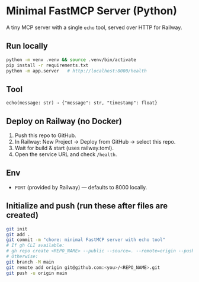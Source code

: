 # Minimal FastMCP Server (Python)

A tiny MCP server with a single `echo` tool, served over HTTP for Railway.

## Run locally
```bash
python -m venv .venv && source .venv/bin/activate
pip install -r requirements.txt
python -m app.server   # http://localhost:8000/health
```

## Tool
```
echo(message: str) → {"message": str, "timestamp": float}
```

## Deploy on Railway (no Docker)
1. Push this repo to GitHub.
2. In Railway: New Project → Deploy from GitHub → select this repo.
3. Wait for build & start (uses railway.toml).
4. Open the service URL and check `/health`.

## Env
- `PORT` (provided by Railway) — defaults to 8000 locally.

## Initialize and push (run these after files are created)
```bash
git init
git add .
git commit -m "chore: minimal FastMCP server with echo tool"
# If gh CLI available:
# gh repo create <REPO_NAME> --public --source=. --remote=origin --push
# Otherwise:
git branch -M main
git remote add origin git@github.com:<you>/<REPO_NAME>.git
git push -u origin main
```
